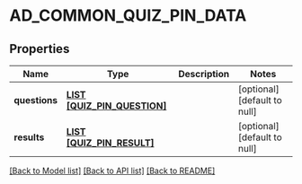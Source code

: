 # AD_COMMON_QUIZ_PIN_DATA

## Properties
Name | Type | Description | Notes
------------ | ------------- | ------------- | -------------
**questions** | [**LIST [QUIZ_PIN_QUESTION]**](QuizPinQuestion.md) |  | [optional] [default to null]
**results** | [**LIST [QUIZ_PIN_RESULT]**](QuizPinResult.md) |  | [optional] [default to null]

[[Back to Model list]](../README.md#documentation-for-models) [[Back to API list]](../README.md#documentation-for-api-endpoints) [[Back to README]](../README.md)


